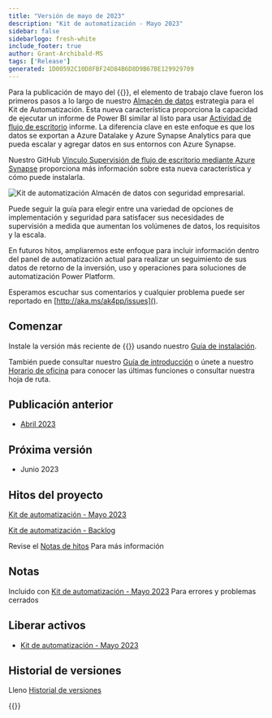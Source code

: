 ```yaml
---
title: "Versión de mayo de 2023"
description: "Kit de automatización - Mayo 2023"
sidebar: false
sidebarlogo: fresh-white
include_footer: true
author: Grant-Archibald-MS
tags: ['Release']
generated: 1D00592C10D8FBF24D84B6D8D9B67BE129929709
---
```


Para la publicación de mayo del {{<product-name>}}, el elemento de trabajo clave fueron los primeros pasos a lo largo de nuestro [Almacén de datos](https://learn.microsoft.com/azure/architecture/data-guide/relational-data/data-warehousing) estrategia para el Kit de Automatización. Esta nueva característica proporciona la capacidad de ejecutar un informe de Power BI similar al listo para usar [Actividad de flujo de escritorio](https://learn.microsoft.com/power-automate/desktop-flows/desktop-flow-activity) informe. La diferencia clave en este enfoque es que los datos se exportan a Azure Datalake y Azure Synapse Analytics para que pueda escalar y agregar datos en sus entornos con Azure Synapse.

Nuestro GitHub [Vínculo Supervisión de flujo de escritorio mediante Azure Synapse](https://github.com/microsoft/powercat-automation-kit/blob/main/AutomationKit_Flow_BYODL/readme.md) proporciona más información sobre esta nueva característica y cómo puede instalarla.

![Kit de automatización Almacén de datos con seguridad empresarial](https://user-images.githubusercontent.com/29349597/239506755-0a7ac4fb-091d-4ef1-93ec-cf4ef0e924da.png).

Puede seguir la guía para elegir entre una variedad de opciones de implementación y seguridad para satisfacer sus necesidades de supervisión a medida que aumentan los volúmenes de datos, los requisitos y la escala.

En futuros hitos, ampliaremos este enfoque para incluir información dentro del panel de automatización actual para realizar un seguimiento de sus datos de retorno de la inversión, uso y operaciones para soluciones de automatización Power Platform.

Esperamos escuchar sus comentarios y cualquier problema puede ser reportado en [http://aka.ms/ak4pp/issues]().

## Comenzar

Instale la versión más reciente de {{<product-name>}} usando nuestro [Guía de instalación](/es/get-started/install).

También puede consultar nuestro [Guía de introducción](/es/get-started) o únete a nuestro [Horario de oficina](/es/office-hours) para conocer las últimas funciones o consultar nuestra hoja de ruta.

## Publicación anterior

- [Abril 2023](/es/releases/april-2023)

## Próxima versión

- Junio 2023

## Hitos del proyecto

[Kit de automatización - Mayo 2023](https://github.com/orgs/microsoft/projects/486/views/12)

[Kit de automatización - Backlog](https://github.com/orgs/microsoft/projects/486/views/1)

Revise el [Notas de hitos](/es/releases/milestones) Para más información

## Notas

Incluido con [Kit de automatización - Mayo 2023](https://github.com/microsoft/powercat-automation-kit/releases/tag/AutomationKit-May2023) Para errores y problemas cerrados

## Liberar activos

- [Kit de automatización - Mayo 2023](https://github.com/microsoft/powercat-automation-kit/releases/tag/AutomationKit-May2023)

## Historial de versiones

Lleno [Historial de versiones](/es/releases)

{{<questions name="/content/es/releases/may-2023.json" completed="Gracias por proporcionar comentarios" showNavigationButtons="false" locale="es">}}
